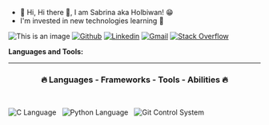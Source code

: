 * 👋 Hi, Hi there 👋, I am Sabrina aka Holbiwan! 😁
* I'm invested in new technologies learning  👀


![This is an image](https://zupimages.net/up/23/37/6daa.gif)
[![Github](https://img.shields.io/badge/Github-000000?&style=for-the-badge&logo=github&logoColor=white)](https://github.com/Holbiwan)
[![Linkedin](https://img.shields.io/badge/linkedin-%230077B5.svg?&style=for-the-badge&logo=linkedin&logoColor=white)](https://www.linkedin.com/)
[![Gmail](https://img.shields.io/badge/gmail-D14836?&style=for-the-badge&logo=gmail&logoColor=white)](6188@holbertonstudents.com)
[![Stack Overflow](https://img.shields.io/badge/-Stackoverflow-FE7A16?style=for-the-badge&logo=stack-overflow&logoColor=white)](https://stackoverflow.com/)

**Languages and Tools:** 

<hr>
<h3 align="center">🔥 Languages - Frameworks - Tools - Abilities 🔥</h3>
<br>
<p align="center">
  
![C Language](https://img.shields.io/badge/-C-black?logo=c&style=social)&nbsp;&nbsp;
![Python Language](https://img.shields.io/badge/-Python-black?logo=Python&style=social)&nbsp;&nbsp;
![Git Control System](https://img.shields.io/badge/-Git-black?logo=git&style=social)&nbsp;&nbsp;



  
  
   

